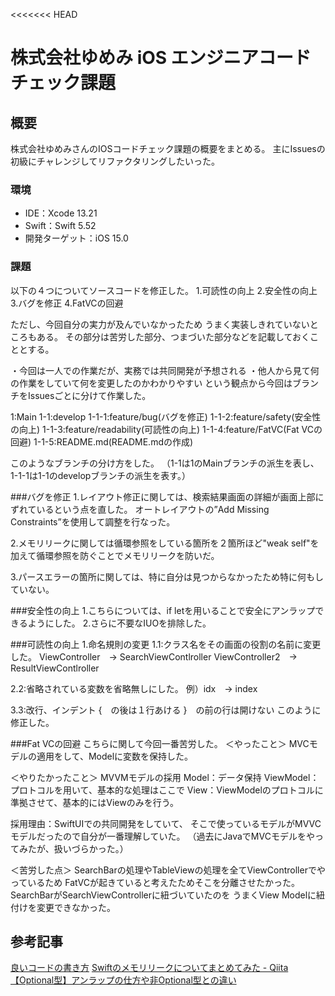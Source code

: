 <<<<<<< HEAD
# 株式会社ゆめみ iOS エンジニアコードチェック課題

## 概要

株式会社ゆめみさんのIOSコードチェック課題の概要をまとめる。
主にIssuesの初級にチャレンジしてリファクタリングしたいった。


### 環境

- IDE：Xcode 13.21
- Swift：Swift 5.52
- 開発ターゲット：iOS 15.0

### 課題

以下の４つについてソースコードを修正した。
1.可読性の向上
2.安全性の向上
3.バグを修正
4.FatVCの回避

ただし、今回自分の実力が及んでいなかったため
うまく実装しきれていないところもある。
その部分は苦労した部分、つまづいた部分などを記載しておくこととする。


・今回は一人での作業だが、実務では共同開発が予想される
・他人から見て何の作業をしていて何を変更したのかわかりやすい
という観点から今回はブランチをIssuesごとに分けて作業した。

1:Main
1-1:develop
1-1-1:feature/bug(バグを修正)
1-1-2:feature/safety(安全性の向上)
1-1-3:feature/readability(可読性の向上)
1-1-4:feature/FatVC(Fat VCの回避)
1-1-5:README.md(README.mdの作成)

このようなブランチの分け方をした。
（1-1は1のMainブランチの派生を表し、1-1-1は1-1のdevelopブランチの派生を表す。）

 

###バグを修正
1.レイアウト修正に関しては、検索結果画面の詳細が画面上部にずれているという点を直した。
オートレイアウトの”Add Missing Constraints”を使用して調整を行なった。

2.メモリリークに関しては循環参照をしている箇所を２箇所ほど"weak self"を加えて循環参照を防ぐことでメモリリークを防いだ。

3.パースエラーの箇所に関しては、特に自分は見つからなかったため特に何もしていない。

###安全性の向上
1.こちらについては、if letを用いることで安全にアンラップできるようにした。
2.さらに不要なIUOを排除した。

###可読性の向上
1.命名規則の変更
1.1:クラス名をその画面の役割の名前に変更した。
ViewController　→ SearchViewContlroller
ViewController2　→ ResultViewContlroller

2.2:省略されている変数を省略無しにした。
例）idx　→ index

3.3:改行、インデント
{　の後は１行あける
}　の前の行は開けない
このように修正した。

###Fat VCの回避
こちらに関して今回一番苦労した。
＜やったこと＞
MVCモデルの適用をして、Modelに変数を保持した。

＜やりたかったこと＞
MVVMモデルの採用
Model：データ保持
ViewModel：プロトコルを用いて、基本的な処理はここで
View：ViewModelのプロトコルに準拠させて、基本的にはViewのみを行う。

採用理由：SwiftUIでの共同開発をしていて、
そこで使っているモデルがMVVCモデルだったので自分が一番理解していた。
（過去にJavaでMVCモデルをやってみたが、扱いづらかった。）

＜苦労した点＞
SearchBarの処理やTableViewの処理を全てViewControllerでやっているため
FatVCが起きていると考えたためそこを分離させたかった。
SearchBarがSearchViewControllerに紐づいていたのを
うまくView Modelに紐付けを変更できなかった。


## 参考記事

[良いコードの書き方](https://qiita.com/alt_yamamoto/items/25eda376e6b947208996)
[Swiftのメモリリークについてまとめてみた - Qiita](https://qiita.com/ryu1sazae/items/201275f9ac3af1ec9e64)
[【Optional型】アンラップの仕方や非Optional型との違い](https://tech-maga.com/swift-optional)


